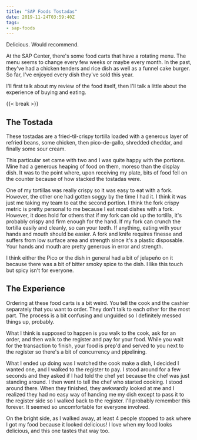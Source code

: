 ```yaml
---
title: "SAP Foods Tostadas"
date: 2019-11-24T03:59:40Z
tags:
- sap-foods
---
```


Delicious.  Would recommend.

At the SAP Center, there's some food carts that have a rotating menu.  The menu seems to change every few weeks or maybe every month.  In the past, they've had a chicken tenders and rice dish as well as a funnel cake burger.  So far, I've enjoyed every dish they've sold this year.

I'll first talk about my review of the food itself, then I'll talk a little about the experience of buying and eating.

{{< break >}}

## The Tostada

These tostadas are a fried-til-crispy tortilla loaded with a generous layer of refried beans, some chicken, then pico-de-gallo, shredded cheddar, and finally some sour cream.

This particular set came with two and I was quite happy with the portions.  Mine had a generous heaping of food on them, moreso than the display dish.  It was to the point where, upon receiving my plate, bits of food fell on the counter because of how stacked the tostadas were.

One of my tortillas was really crispy so it was easy to eat with a fork.  However, the other one had gotten soggy by the time I had it.  I think it was just me taking my team to eat the second portion.  I think the fork crispy metric is pretty personal to me because I eat most dishes with a fork.  However, it does hold for others that if my fork can old up the tortilla, it's probably crispy and firm enough for the hand.  If my fork can crunch the tortilla easily and cleanly, so can your teeth.  If anything, eating with your hands and mouth should be easier.  A fork and knife requires finesse and suffers from low surface area and strength since it's a plastic disposable.  Your hands and mouth are pretty generous in error and strength.

I think either the Pico or the dish in general had a bit of jelapeño on it because there was a bit of bitter smoky spice to the dish.  I like this touch but spicy isn't for everyone.

## The Experience

Ordering at these food carts is a bit weird.  You tell the cook and the cashier separately that you want to order.  They don't talk to each other for the most part.  The process is a bit confusing and unguided so I definitely messed things up, probably.

What I think is supposed to happen is you walk to the cook, ask for an order, and then walk to the register and pay for your food.  While you wait for the transaction to finish, your food is prep'd and served to you next to the register so there's a bit of concurrency and pipelining.

What I ended up doing was I watched the cook make a dish, I decided I wanted one, and I walked to the register to pay.  I stood around for a few seconds and they asked if I had told the chef yet because the chef was just standing around.  I then went to tell the chef who started cooking.  I stood around there.  When they finished, they awkwardly looked at me and I realized they had no easy way of handing me my dish except to pass it to the register side so I walked back to the register.  I'll probably remember this forever.  It seemed so uncomfortable for everyone involved.

On the bright side, as I walked away, at least 4 people stopped to ask where I got my food because it looked delicious!  I love when my food looks delicious, and this one tastes that way too.

